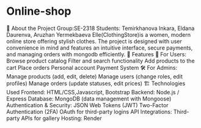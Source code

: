 # Online-shop
📌 About the Project 
Group:SE-2318
Students: Temirkhanova Inkara, Eldana Daurenva, Aruzhan Yermekbaeva
Elle(ClothingStore)is a women, modern online store offering stylish clothes. The project is designed with user convenience in mind and features an intuitive interface, secure payments, and managing orders with mongodb efficiently. 
🚀 Features
🛒 For Users:
Browse product catalog
Filter and search functionality
Add products to the cart
Place orders
Personal account
Payment System
🛠️ For Admins:
Manage products (add, edit, delete)
Manage users (change roles, edit profiles)
Manage orders (update statuses, edit prices)
🏗️ Technologies Used
Frontend: HTML/CSS,Javascript, Bootstrap
Backend: Node.js / Express 
Database: MongoDB (data management with Mongoose)
Authentication & Security:
JSON Web Tokens (JWT)
Two-Factor Authentication (2FA)
OAuth for third-party logins
API Integrations: Third-party APIs for gallery
Hosting: Render


